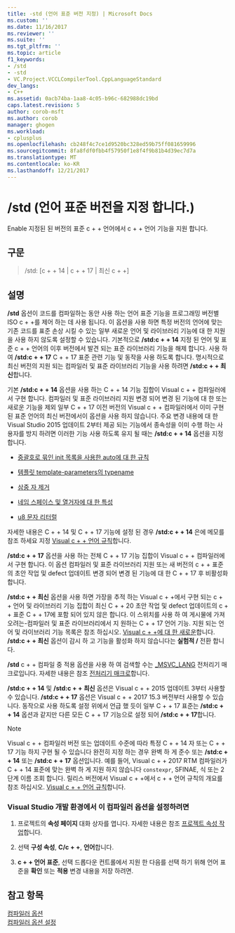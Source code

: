 ```yaml
---
title: -std (언어 표준 버전 지정) | Microsoft Docs
ms.custom: ''
ms.date: 11/16/2017
ms.reviewer: ''
ms.suite: ''
ms.tgt_pltfrm: ''
ms.topic: article
f1_keywords:
- /std
- -std
- VC.Project.VCCLCompilerTool.CppLanguageStandard
dev_langs:
- C++
ms.assetid: 0acb74ba-1aa8-4c05-b96c-682988dc19bd
caps.latest.revision: 5
author: corob-msft
ms.author: corob
manager: ghogen
ms.workload:
- cplusplus
ms.openlocfilehash: cb248f4c7ce1d9520bc328ed59b75ff081659996
ms.sourcegitcommit: 8fa8fdf0fbb4f57950f1e8f4f9b81b4d39ec7d7a
ms.translationtype: MT
ms.contentlocale: ko-KR
ms.lasthandoff: 12/21/2017
---
```

# <a name="std-specify-language-standard-version"></a>/std (언어 표준 버전을 지정 합니다.)

Enable 지정된 된 버전의 표준 c + + 언어에서 c + + 언어 기능을 지원 합니다.

## <a name="syntax"></a>구문

> /std: [c + + 14 | c + + 17 | 최신 c + +]

## <a name="remarks"></a>설명

**/std** 옵션이 코드를 컴파일하는 동안 사용 하는 언어 표준 기능을 프로그래밍 버전별 ISO c + +를 제어 하는 데 사용 됩니다. 이 옵션을 사용 하면 특정 버전의 언어에 맞는 기존 코드를 표준 손상 시킬 수 있는 일부 새로운 언어 및 라이브러리 기능에 대 한 지원을 사용 하지 않도록 설정할 수 있습니다. 기본적으로 **/std:c + + 14** 지정 된 언어 및 표준 c + + 언어의 이후 버전에서 발견 되는 표준 라이브러리 기능을 해제 합니다. 사용 하 여 **/std:c + + 17** C + + 17 표준 관련 기능 및 동작을 사용 하도록 합니다. 명시적으로 최신 버전의 지원 되는 컴파일러 및 표준 라이브러리 기능을 사용 하려면 **/std:c + + 최신**합니다.

기본 **/std:c + + 14** 옵션을 사용 하는 C + + 14 기능 집합이 Visual c + + 컴파일러에서 구현 합니다. 컴파일러 및 표준 라이브러리 지원 변경 되어 변경 된 기능에 대 한 또는 새로운 기능을 제외 일부 C + + 17 이전 버전의 Visual c + + 컴파일러에서 이미 구현 된 표준 언어의 최신 버전에서이 옵션을 사용 하지 않습니다. 주요 변경 내용에 대 한 Visual Studio 2015 업데이트 2부터 제공 되는 기능에서 종속성을 이미 수행 하는 사용자를 방지 하려면 이러한 기능 사용 하도록 유지 될 때는 **/std:c + + 14** 옵션을 지정 합니다.

- [중괄호로 묶인 init 목록을 사용한 auto에 대 한 규칙](http://www.open-std.org/jtc1/sc22/wg21/docs/papers/2014/n3922.html)

- [템플릿 template-parameters의 typename](http://www.open-std.org/jtc1/sc22/wg21/docs/papers/2014/n4051.html)

- [삼중 자 제거](http://www.open-std.org/jtc1/sc22/wg21/docs/papers/2014/n4086.html)

- [네임 스페이스 및 열거자에 대 한 특성](http://www.open-std.org/jtc1/sc22/wg21/docs/papers/2014/n4266.html)

- [u8 문자 리터럴](http://www.open-std.org/jtc1/sc22/wg21/docs/papers/2014/n4267.html)

자세한 내용은 C + + 14 및 C + + 17 기능에 설정 된 경우 **/std:c + + 14** 은에 메모를 참조 하세요 지정 [Visual c + + 언어 규칙](../../visual-cpp-language-conformance.md)합니다.
  
**/std:c + + 17** 옵션을 사용 하는 전체 C + + 17 기능 집합이 Visual c + + 컴파일러에서 구현 합니다. 이 옵션 컴파일러 및 표준 라이브러리 지원 또는 새 버전의 c + + 표준의 초안 작업 및 defect 업데이트 변경 되어 변경 된 기능에 대 한 C + + 17 후 비활성화 합니다.  
  
**/std:c + + 최신** 옵션을 사용 하면 가장을 추적 하는 Visual c + +에서 구현 되는 c + + 언어 및 라이브러리 기능 집합이 최신 C + + 20 초안 작업 및 defect 업데이트의 c + + 표준 C + + 17에 포함 되어 있지 않은 합니다. 이 스위치를 사용 하 여 게시물에 가져오려는-컴파일러 및 표준 라이브러리에서 지 원하는 C + + 17 언어 기능. 지원 되는 언어 및 라이브러리 기능 목록은 참조 하십시오. [Visual c + +에 대 한 새로운](../../what-s-new-for-visual-cpp-in-visual-studio.md)합니다. **/std:c + + 최신** 옵션이 감시 하 고 기능을 활성화 하지 않습니다는 **실험적 /** 전환 합니다.  
  
**/std** c + + 컴파일 중 적용 옵션을 사용 하 여 검색할 수는 [ \_MSVC\_LANG](../../preprocessor/predefined-macros.md) 전처리기 매크로입니다. 자세한 내용은 참조 [전처리기 매크로](../../preprocessor/predefined-macros.md)합니다.

**/std:c + + 14** 및 **/std:c + + 최신** 옵션은 Visual c + + 2015 업데이트 3부터 사용할 수 있습니다. **/std:c + + 17** 옵션은 Visual c + + 2017 15.3 버전부터 사용할 수 있습니다. 동작으로 사용 하도록 설정 위에서 언급 했 듯이 일부 C + + 17 표준는 **/std:c + + 14** 옵션과 같지만 다른 모든 C + + 17 기능으로 설정 되어 **/std:c + + 17**합니다.
  
> [!NOTE]
> Visual c + + 컴파일러 버전 또는 업데이트 수준에 따라 특정 C + + 14 자 또는 C + + 17 기능 하지 구현 될 수 있습니다 완전히 지정 하는 경우 완벽 하 게 준수 또는 **/std:c + + 14** 또는 **/std:c + + 17** 옵션입니다. 예를 들어, Visual c + + 2017 RTM 컴파일러가 C + + 14 표준에 맞는 완벽 하 게 지원 하지 않습니다 `constexpr`, SFINAE, 식 또는 2 단계 이름 조회 합니다. 릴리스 버전에서 Visual c + +에서 c + + 언어 규칙의 개요를 참조 하십시오. [Visual c + + 언어 규칙](../../visual-cpp-language-conformance.md)합니다. 
  
### <a name="to-set-this-compiler-option-in-the-visual-studio-development-environment"></a>Visual Studio 개발 환경에서 이 컴파일러 옵션을 설정하려면  
  
1.  프로젝트의 **속성 페이지** 대화 상자를 엽니다. 자세한 내용은 참조 [프로젝트 속성 작업](../../ide/working-with-project-properties.md)합니다.  
  
2.  선택 **구성 속성**, **C/c + +**, **언어**합니다.  
  
3.  **c + + 언어 표준**, 선택 드롭다운 컨트롤에서 지원 한 다음를 선택 하기 위해 언어 표준을 **확인** 또는 **적용** 변경 내용을 저장 하려면.  
  
## <a name="see-also"></a>참고 항목  
  
[컴파일러 옵션](../../build/reference/compiler-options.md)   
[컴파일러 옵션 설정](../../build/reference/setting-compiler-options.md)   
